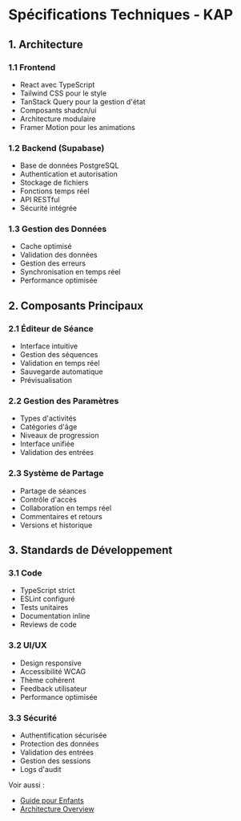 
# Spécifications Techniques - KAP

## 1. Architecture

### 1.1 Frontend
- React avec TypeScript
- Tailwind CSS pour le style
- TanStack Query pour la gestion d'état
- Composants shadcn/ui
- Architecture modulaire
- Framer Motion pour les animations

### 1.2 Backend (Supabase)
- Base de données PostgreSQL
- Authentication et autorisation
- Stockage de fichiers
- Fonctions temps réel
- API RESTful
- Sécurité intégrée

### 1.3 Gestion des Données
- Cache optimisé
- Validation des données
- Gestion des erreurs
- Synchronisation en temps réel
- Performance optimisée

## 2. Composants Principaux

### 2.1 Éditeur de Séance
- Interface intuitive
- Gestion des séquences
- Validation en temps réel
- Sauvegarde automatique
- Prévisualisation

### 2.2 Gestion des Paramètres
- Types d'activités
- Catégories d'âge
- Niveaux de progression
- Interface unifiée
- Validation des entrées

### 2.3 Système de Partage
- Partage de séances
- Contrôle d'accès
- Collaboration en temps réel
- Commentaires et retours
- Versions et historique

## 3. Standards de Développement

### 3.1 Code
- TypeScript strict
- ESLint configuré
- Tests unitaires
- Documentation inline
- Reviews de code

### 3.2 UI/UX
- Design responsive
- Accessibilité WCAG
- Thème cohérent
- Feedback utilisateur
- Performance optimisée

### 3.3 Sécurité
- Authentification sécurisée
- Protection des données
- Validation des entrées
- Gestion des sessions
- Logs d'audit

Voir aussi :
- [Guide pour Enfants](./guide-enfant.md)
- [Architecture Overview](./architecture/overview.md)
